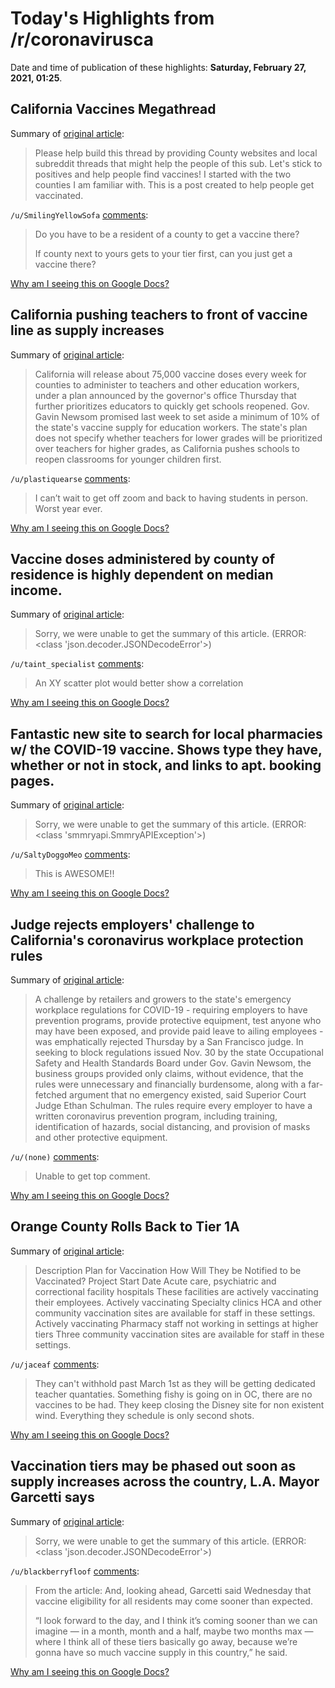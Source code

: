 # Today's Highlights from /r/coronavirusca

Date and time of publication of these highlights: **Saturday, February 27, 2021, 01:25**.

## California Vaccines Megathread

Summary of [original article](https://www.reddit.com/r/CoronavirusCA/comments/l35yck/california_vaccines_megathread/):

> Please help build this thread by providing County websites and local subreddit threads that might help the people of this sub. Let's stick to positives and help people find vaccines! I started with the two counties I am familiar with. This is a post created to help people get vaccinated.

`/u/SmilingYellowSofa` [comments](https://www.reddit.com/r/CoronavirusCA/comments/l35yck/california_vaccines_megathread/):

> Do you have to be a resident of a county to get a vaccine there?  
> 
> If county next to yours gets to your tier first, can you just get a vaccine there?

[Why am I seeing this on Google Docs?](https://docs.google.com/document/d/1Dc6We63vOXIZsc0op-Bt4abqkYjXzOigalQqFxmvvbM/edit?usp=sharing)

## California pushing teachers to front of vaccine line as supply increases

Summary of [original article](https://www.sfchronicle.com/bayarea/article/California-outlines-plan-to-give-teachers-vaccine-15979933.php):

> California will release about 75,000 vaccine doses every week for counties to administer to teachers and other education workers, under a plan announced by the governor's office Thursday that further prioritizes educators to quickly get schools reopened. Gov. Gavin Newsom promised last week to set aside a minimum of 10% of the state's vaccine supply for education workers. The state's plan does not specify whether teachers for lower grades will be prioritized over teachers for higher grades, as California pushes schools to reopen classrooms for younger children first.

`/u/plastiquearse` [comments](https://www.reddit.com/r/CoronavirusCA/comments/lt5llj/california_pushing_teachers_to_front_of_vaccine/):

> I can’t wait to get off zoom and back to having students in person. Worst year ever.

[Why am I seeing this on Google Docs?](https://docs.google.com/document/d/1Dc6We63vOXIZsc0op-Bt4abqkYjXzOigalQqFxmvvbM/edit?usp=sharing)

## Vaccine doses administered by county of residence is highly dependent on median income.

Summary of [original article](https://i.redd.it/bfdstyugvuj61.jpg):

> Sorry, we were unable to get the summary of this article. (ERROR: <class 'json.decoder.JSONDecodeError'>)

`/u/taint_specialist` [comments](https://www.reddit.com/r/CoronavirusCA/comments/lt2nr6/vaccine_doses_administered_by_county_of_residence/):

> An XY scatter plot would better show a correlation

[Why am I seeing this on Google Docs?](https://docs.google.com/document/d/1Dc6We63vOXIZsc0op-Bt4abqkYjXzOigalQqFxmvvbM/edit?usp=sharing)

## Fantastic new site to search for local pharmacies w/ the COVID-19 vaccine. Shows type they have, whether or not in stock, and links to apt. booking pages.

Summary of [original article](https://vaccinefinder.org/search/):

> Sorry, we were unable to get the summary of this article. (ERROR: <class 'smmryapi.SmmryAPIException'>)

`/u/SaltyDoggoMeo` [comments](https://www.reddit.com/r/CoronavirusCA/comments/lt3ae7/fantastic_new_site_to_search_for_local_pharmacies/):

> This is AWESOME!!

[Why am I seeing this on Google Docs?](https://docs.google.com/document/d/1Dc6We63vOXIZsc0op-Bt4abqkYjXzOigalQqFxmvvbM/edit?usp=sharing)

## Judge rejects employers' challenge to California's coronavirus workplace protection rules

Summary of [original article](https://www.sfchronicle.com/bayarea/article/Judge-rejects-employers-challenge-to-15981318.php):

> A challenge by retailers and growers to the state's emergency workplace regulations for COVID-19 - requiring employers to have prevention programs, provide protective equipment, test anyone who may have been exposed, and provide paid leave to ailing employees - was emphatically rejected Thursday by a San Francisco judge. In seeking to block regulations issued Nov. 30 by the state Occupational Safety and Health Standards Board under Gov. Gavin Newsom, the business groups provided only claims, without evidence, that the rules were unnecessary and financially burdensome, along with a far-fetched argument that no emergency existed, said Superior Court Judge Ethan Schulman. The rules require every employer to have a written coronavirus prevention program, including training, identification of hazards, social distancing, and provision of masks and other protective equipment.

`/u/(none)` [comments](https://www.reddit.com/r/CoronavirusCA/comments/lt8rdq/judge_rejects_employers_challenge_to_californias/):

> Unable to get top comment.

[Why am I seeing this on Google Docs?](https://docs.google.com/document/d/1Dc6We63vOXIZsc0op-Bt4abqkYjXzOigalQqFxmvvbM/edit?usp=sharing)

## Orange County Rolls Back to Tier 1A

Summary of [original article](https://occovid19.ochealthinfo.com/covid-19-vaccination-distribution):

> Description Plan for Vaccination How Will They be Notified to be Vaccinated? Project Start Date Acute care, psychiatric and correctional facility hospitals These facilities are actively vaccinating their employees. Actively vaccinating Specialty clinics HCA and other community vaccination sites are available for staff in these settings. Actively vaccinating Pharmacy staff not working in settings at higher tiers Three community vaccination sites are available for staff in these settings.

`/u/jaceaf` [comments](https://www.reddit.com/r/CoronavirusCA/comments/lt8ase/orange_county_rolls_back_to_tier_1a/):

> They can't withhold past March 1st as they will be getting dedicated teacher quantaties. Something fishy is going on in OC, there are no vaccines to be had. They keep closing the Disney site for non existent wind. Everything they schedule is only second shots.

[Why am I seeing this on Google Docs?](https://docs.google.com/document/d/1Dc6We63vOXIZsc0op-Bt4abqkYjXzOigalQqFxmvvbM/edit?usp=sharing)

## Vaccination tiers may be phased out soon as supply increases across the country, L.A. Mayor Garcetti says

Summary of [original article](https://ktla.com/news/local-news/mayor-garcetti-holds-coronavirus-briefing-as-l-a-vaccination-sites-reopen/):

> Sorry, we were unable to get the summary of this article. (ERROR: <class 'json.decoder.JSONDecodeError'>)

`/u/blackberryfloof` [comments](https://www.reddit.com/r/CoronavirusCA/comments/lsi1az/vaccination_tiers_may_be_phased_out_soon_as/):

> From the article:
> And, looking ahead, Garcetti said Wednesday that vaccine eligibility for all residents may come sooner than expected.
> 
> “I look forward to the day, and I think it’s coming sooner than we can imagine — in a month, month and a half, maybe two months max — where I think all of these tiers basically go away, because we’re gonna have so much vaccine supply in this country,” he said.

[Why am I seeing this on Google Docs?](https://docs.google.com/document/d/1Dc6We63vOXIZsc0op-Bt4abqkYjXzOigalQqFxmvvbM/edit?usp=sharing)

